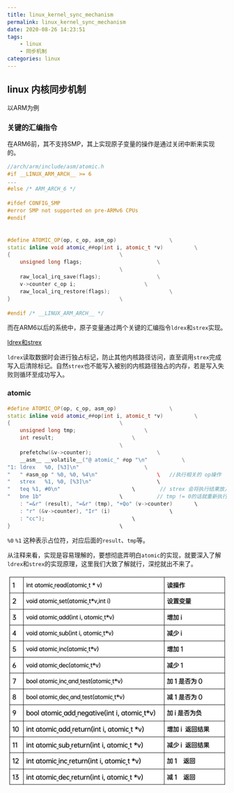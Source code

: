 ```yaml
---
title: linux_kernel_sync_mechanism
permalink: linux_kernel_sync_mechanism
date: 2020-08-26 14:23:51
tags:
	- linux
 	- 同步机制
categories: linux
---
```




## linux 内核同步机制

以ARM为例

###  关键的汇编指令

在ARM6前，其不支持SMP，其上实现原子变量的操作是通过关闭中断来实现的。

```c++
//arch/arm/include/asm/atomic.h
#if __LINUX_ARM_ARCH__ >= 6
...
#else /* ARM_ARCH_6 */

#ifdef CONFIG_SMP
#error SMP not supported on pre-ARMv6 CPUs
#endif  
    

#define ATOMIC_OP(op, c_op, asm_op)					\
static inline void atomic_##op(int i, atomic_t *v)			\
{									\
	unsigned long flags;						\
									\
	raw_local_irq_save(flags);					\
	v->counter c_op i;						\
	raw_local_irq_restore(flags);					\
}									\

#endif /* __LINUX_ARM_ARCH__ */  
```

而在ARM6以后的系统中，原子变量通过两个关键的汇编指令`ldrex`和`strex`实现。

[ldrex和strex](http://blog.chinaunix.net/uid-23046336-id-3262445.html)

`ldrex`读取数据时会进行独占标记，防止其他内核路径访问，直至调用`strex`完成写入后清除标记。自然`strex`也不能写入被别的内核路径独占的内存，若是写入失败则循环至成功写入。





### atomic

```c++
#define ATOMIC_OP(op, c_op, asm_op)					\
static inline void atomic_##op(int i, atomic_t *v)			\
{									\
	unsigned long tmp;						\
	int result;							\
									\
	prefetchw(&v->counter);						\
	__asm__ __volatile__("@ atomic_" #op "\n"			\
"1:	ldrex	%0, [%3]\n"						\
"	" #asm_op "	%0, %0, %4\n"					\   //执行相关的 op操作
"	strex	%1, %0, [%3]\n"						\	
"	teq	%1, #0\n"						\		 // strex 会将执行结果放入到 %1 也就是tmp中，判断其是否为0
"	bne	1b"							\			// tmp != 0的话就重新执行 到 ldrex那一步。
	: "=&r" (result), "=&r" (tmp), "+Qo" (v->counter)		\
	: "r" (&v->counter), "Ir" (i)					\
	: "cc");							\
}									\
```

`%0` `%1` 这种表示占位符，对应后面的`result`、`tmp`等。



从注释来看，实现是容易理解的，要想彻底弄明白`atomic`的实现，就要深入了解`ldrex`和`strex`的实现原理，这里我们大致了解就行，深挖就出不来了。



![img](images/2020-08-linux-kernel-sync-mechanism/640)



